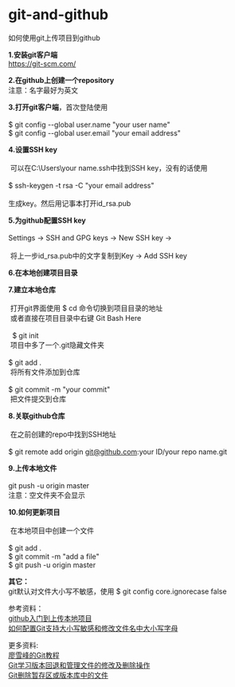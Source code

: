 # git-and-github
如何使用git上传项目到github

  <b>1.安装git客户端</b> <br> <a href="https://git-scm.com/">https://git-scm.com/</a>

  <b>2.在github上创建一个repository</b> <br> 注意：名字最好为英文

  <b>3.打开git客户端</b>，首次登陆使用 <br><br>
  $ git config --global user.name "your user name" <br>
  $ git config --global user.email "your email address"

<b>4.设置SSH key</b> <br><br>
  可以在C:\Users\your name\.ssh中找到SSH key，没有的话使用 <br><br>
  $ ssh-keygen -t rsa -C "your email address" <br><br>
  生成key。然后用记事本打开id_rsa.pub <br>
  
<b>5.为github配置SSH key</b> <br><br>
  Settings -> SSH and GPG keys -> New SSH key -> <br><br>
  将上一步id_rsa.pub中的文字复制到Key -> Add SSH key
  
<b>6.在本地创建项目目录</b>

<b>7.建立本地仓库</b> <br><br>
  打开git界面使用 $ cd 命令切换到项目目录的地址 <br>
  或者直接在项目目录中右键 Git Bash Here <br><br>
  
  $ git init <br>
  项目中多了一个.git隐藏文件夹 <br>  
  $ git add . <br>
  将所有文件添加到仓库 <br>  
  $ git commit -m "your commit" <br>
  把文件提交到仓库 <br>
  
<b>8.关联github仓库</b> <br><br>
  在之前创建的repo中找到SSH地址 <br><br>
  $ git remote add origin git@github.com:your ID/your repo name.git
  
<b>9.上传本地文件</b> <br><br>
  git push -u origin master <br> 
  注意：空文件夹不会显示
  
<b>10.如何更新项目</b> <br><br>
  在本地项目中创建一个文件 <br><br>
  $ git add . <br>
  $ git commit -m "add a file" <br>
  $ git push -u origin master <br>
  
<b>其它：</b> <br> git默认对文件大小写不敏感，使用
     $ git config core.ignorecase false

参考资料：<br><a href="http://blog.csdn.net/ch1451082329/article/details/52780175">github入门到上传本地项目</a><br>
<a href="http://www.tuicool.com/articles/AnimaaE">如何配置Git支持大小写敏感和修改文件名中大小写字母</a>

更多资料: <br><a href="http://www.liaoxuefeng.com/wiki/0013739516305929606dd18361248578c67b8067c8c017b000">廖雪峰的Git教程</a><br><a href="https://my.oschina.net/u/1471093/blog/353710">Git学习版本回退和管理文件的修改及删除操作</a><br><a href="http://www.tuicool.com/articles/BJfUn2B">Git删除暂存区或版本库中的文件</a>
